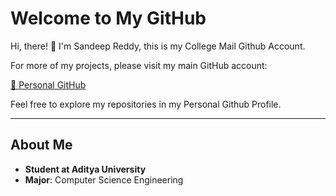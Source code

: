 # Welcome to My GitHub

Hi, there! 👋 
I'm Sandeep Reddy, this is my College Mail Github Account.

For more of my projects, please visit my main GitHub account:

[🔗 Personal GitHub](https://github.com/Sandeep-Reddy-18/)

Feel free to explore my repositories in my Personal Github Profile.

---

## About Me
- **Student at Aditya University**
- **Major**: Computer Science Engineering

